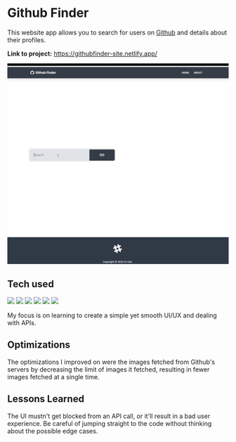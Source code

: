 # Github Finder

This website app allows you to search for users on [Github](https://github.com/) and details about their profiles.

**Link to project:** https://githubfinder-site.netlify.app/

![Github finder](https://github.com/tn-tran/Github-finder/blob/main/github-finder.gif)

## Tech used
![](https://img.shields.io/badge/HTML5-E34F26?style=for-the-badge&logo=html5&logoColor=white) ![](https://img.shields.io/badge/CSS3-1572B6?style=for-the-badge&logo=css3&logoColor=white) ![](https://img.shields.io/badge/JavaScript-F7DF1E?style=for-the-badge&logo=javascript&logoColor=black) ![](https://img.shields.io/badge/Tailwind_CSS-38B2AC?style=for-the-badge&logo=tailwind-css&logoColor=white) ![](https://img.shields.io/badge/React-20232A?style=for-the-badge&logo=react&logoColor=61DAFB) ![](https://img.shields.io/badge/Netlify-00C7B7?style=for-the-badge&logo=netlify&logoColor=white)

My focus is on learning to create a simple yet smooth UI/UX and dealing with APIs.

## Optimizations

The optimizations I improved on were the images fetched from Github's servers by decreasing the limit of images it fetched, resulting in fewer images fetched at a single time.

## Lessons Learned

The UI mustn't get blocked from an API call, or it'll result in a bad user experience. Be careful of jumping straight to the code without thinking about the possible edge cases.

